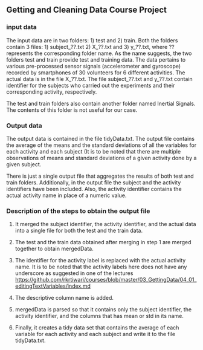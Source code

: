 ## Getting and Cleaning Data Course Project

### input data
The input data are in two folders: 1) test and 2) train. Both the folders contain 3 files: 1) subject\_??.txt 2) X\_??.txt and 3)
y\_??.txt, where ?? represents the corresponding folder name. As the name suggests, the two folders test and train provide test and training data. The data pertains to various pre-processed sensor signals (accelerometer and gyroscope) recorded by smartphones of 30 volunteers for 6 different activities. The actual data is in the file X\_??.txt. The file subject\_??.txt and y_??.txt contain identifier for the subjects who carried out the experiments and their corresponding activity, respectively. 

The test and train folders also contain another folder named Inertial Signals. The contents of this folder is not useful for our case.

### Output data
The output data is contained in the file tidyData.txt. The output file contains the average of the means and the standard deviations of all the variables for each activity and each subject (It is to be noted that there are multiple observations of means and standard deviations of a given activity done by a given subject. 

There is just a single output file that aggregates the results of both test and train folders. Additionally, in the output file the subject and the activity identifiers have been included. Also, the activity identifier contains the actual activity name in place of a numeric value.  


### Description of the steps to obtain the output file


1. It merged the subject identifier, the activity identifier, and the actual data into a single file for both the test and the train data.

2. The test and the train data obtained after merging in step 1 are merged together to obtain mergedData.

3. The identifier for the activity label is replaced with the actual activity name. It is to be noted that the activity labels here does not have any underscore as suggested in one of the lectures <https://github.com/rkrtiwari/courses/blob/master/03_GettingData/04_01_editingTextVariables/index.md>

4. The descriptive column name is added.

5. mergedData is parsed so that it contains only the subject identifier, the activity identifier, and the columns that has mean or std in its name.

5. Finally, it creates a tidy data set that contains the average of each variable for each activity and each subject and write it to the file tidyData.txt. 


